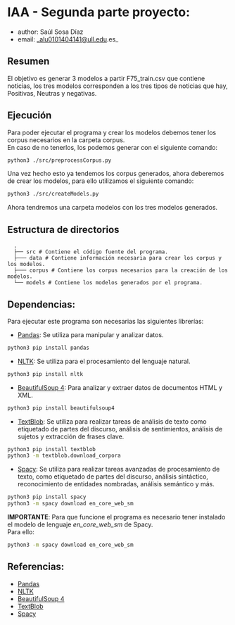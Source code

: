 # IAA - Segunda parte proyecto: 
* author: Saúl Sosa Díaz
* email: _alu0101404141@ull.edu.es_

## Resumen
El objetivo es generar 3 modelos a partir F75_train.csv que contiene noticias, los tres modelos corresponden a los tres tipos de noticias que hay, Positivas, Neutras y negativas.

## Ejecución
Para poder ejecutar el programa y crear los modelos debemos tener los corpus necesarios en la carpeta corpus.  
En caso de no tenerlos, los podemos generar con el siguiente comando:
```BASH
python3 ./src/preprocessCorpus.py
```
Una vez hecho esto ya tendemos los corpus generados, ahora deberemos de crear los modelos, para ello utilizamos el siguiente comando:
```BASH
python3 ./src/createModels.py
```
Ahora tendremos una carpeta modelos con los tres modelos generados.

## Estructura de directorios
```
  .
  ├── src # Contiene el código fuente del programa.
  ├─── data # Contiene información necesaria para crear los corpus y los modelos.
  ├─── corpus # Contiene los corpus necesarios para la creación de los modelos.     
  └── models # Contiene los modelos generados por el programa.  
```


## Dependencias:
Para ejecutar este programa son necesarias las siguientes librerías:
* [Pandas](https://pandas.pydata.org/): Se utiliza para manipular y analizar datos.
```BASH
python3 pip install pandas
```
* [NLTK](https://pypi.org/project/typeguard/): Se utiliza para el procesamiento del lenguaje natural.
```BASH
python3 pip install nltk
```
* [BeautifulSoup 4](https://www.crummy.com/software/BeautifulSoup/bs4/doc/): Para analizar y extraer datos de documentos HTML y XML.
```BASH
python3 pip install beautifulsoup4
```
* [TextBlob](https://textblob.readthedocs.io/): Se utiliza para realizar tareas de análisis de texto como etiquetado de partes del discurso, análisis de sentimientos, análisis de sujetos y extracción de frases clave.
```BASH
python3 pip install textblob
python3 -m textblob.download_corpora
```
* [Spacy](https://textblob.readthedocs.io/): Se utiliza para realizar tareas avanzadas de procesamiento de texto, como etiquetado de partes del discurso, análisis sintáctico, reconocimiento de entidades nombradas, análisis semántico y más.
```BASH
python3 pip install spacy
python3 -m spacy download en_core_web_sm
```

**IMPORTANTE**: Para que funcione el programa es necesario tener instalado el modelo de lenguaje *en_core_web_sm* de Spacy.  
Para ello:
```BASH
python3 -m spacy download en_core_web_sm
```

## Referencias:
* [Pandas](https://pandas.pydata.org/)
* [NLTK](https://pypi.org/project/typeguard/)
* [BeautifulSoup 4](https://www.crummy.com/software/BeautifulSoup/bs4/doc/)
* [TextBlob](https://textblob.readthedocs.io/)
* [Spacy](https://textblob.readthedocs.io/)


[Python website]: <https://www.python.org/downloads/>